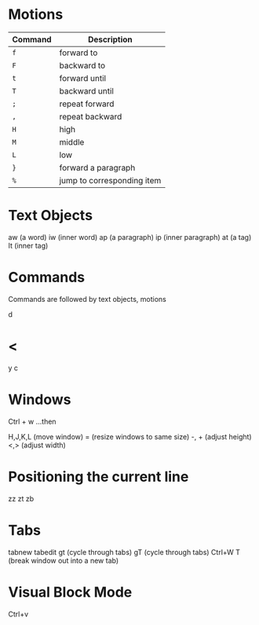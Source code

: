 # Motions
Command | Description
--------|------------------------
`f`|forward to
`F`|backward to
`t`|forward until
`T`|backward until
`;`|repeat forward
`,`|repeat backward
`H`|high
`M`|middle
`L`|low
`}`|forward a paragraph
`%`|jump to corresponding item

# Text Objects
aw (a word)
iw (inner word)
ap (a paragraph)
ip (inner paragraph)
at (a tag)
It (inner tag)

# Commands
Commands are followed by text objects, motions

d
>
<
=
y
c

# Windows 
Ctrl + w …then

H,J,K,L (move window)
= (resize windows to same size)
-, + (adjust height)
<,> (adjust width)


# Positioning the current line
zz
zt
zb

# Tabs

tabnew
tabedit
gt (cycle through tabs)
gT (cycle through tabs)
Ctrl+W T (break window out into a new tab)

# Visual Block Mode
Ctrl+v
